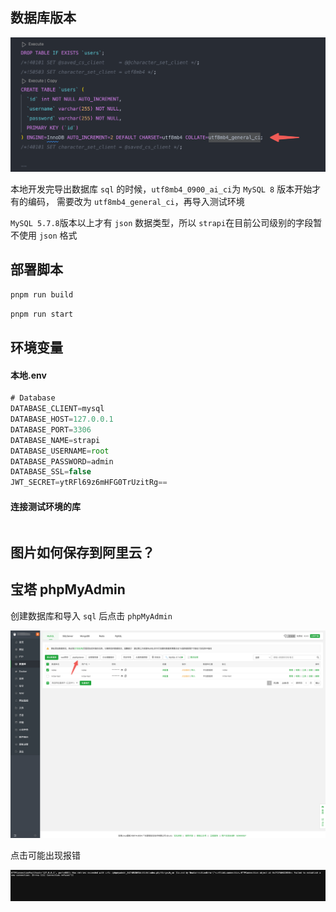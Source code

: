 ## 数据库版本

![alt text](image-13.png)

本地开发完导出数据库 `sql` 的时候，`utf8mb4_0900_ai_ci`为 `MySQL 8` 版本开始才有的编码， 需要改为 `utf8mb4_general_ci`，再导入测试环境

`MySQL 5.7.8`版本以上才有 `json` 数据类型，所以 `strapi`在目前公司级别的字段暂不使用 `json` 格式

## 部署脚本

```js
pnpm run build
```

```js
pnpm run start
```

## 环境变量

#### 本地.env

```js
# Database
DATABASE_CLIENT=mysql
DATABASE_HOST=127.0.0.1
DATABASE_PORT=3306
DATABASE_NAME=strapi
DATABASE_USERNAME=root
DATABASE_PASSWORD=admin
DATABASE_SSL=false
JWT_SECRET=ytRFl69z6mHFG0TrUzitRg==
```

#### 连接测试环境的库

```js

```

## 图片如何保存到阿里云？

## 宝塔 phpMyAdmin

创建数据库和导入 `sql` 后点击 `phpMyAdmin`

![alt text](image-14.png)

点击可能出现报错

![alt text](image-15.png)
